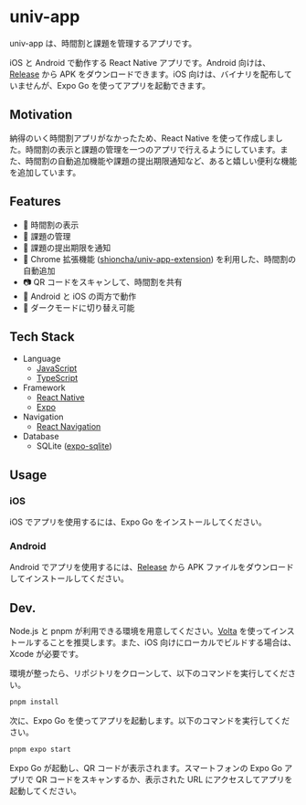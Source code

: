 # univ-app

univ-app は、時間割と課題を管理するアプリです。

iOS と Android で動作する React Native アプリです。Android 向けは、 [Release](https://github.com/shioncha/univ-app/releases) から APK をダウンロードできます。iOS 向けは、バイナリを配布していませんが、Expo Go を使ってアプリを起動できます。

## Motivation

納得のいく時間割アプリがなかったため、React Native を使って作成しました。時間割の表示と課題の管理を一つのアプリで行えるようにしています。また、時間割の自動追加機能や課題の提出期限通知など、あると嬉しい便利な機能を追加しています。

## Features

- 📅 時間割の表示
- 📝 課題の管理
- 🔴 課題の提出期限を通知
- 🧩 Chrome 拡張機能 ([shioncha/univ-app-extension](https://github.com/shioncha/univ-app-extension)) を利用した、時間割の自動追加
- 📷 QR コードをスキャンして、時間割を共有
- 📱 Android と iOS の両方で動作
- 🌙 ダークモードに切り替え可能

## Tech Stack

- Language
  - [JavaScript](https://www.javascript.com/)
  - [TypeScript](https://www.typescriptlang.org/)
- Framework
  - [React Native](https://reactnative.dev/)
  - [Expo](https://expo.dev/)
- Navigation
  - [React Navigation](https://reactnavigation.org/)
- Database
  - SQLite ([expo-sqlite](https://docs.expo.dev/versions/latest/sdk/sqlite/))

## Usage

### iOS

iOS でアプリを使用するには、Expo Go をインストールしてください。

### Android

Android でアプリを使用するには、[Release](https://github.com/shioncha/univ-app/releases) から APK ファイルをダウンロードしてインストールしてください。

## Dev.

Node.js と pnpm が利用できる環境を用意してください。[Volta](https://volta.sh) を使ってインストールすることを推奨します。また、iOS 向けにローカルでビルドする場合は、Xcode が必要です。

環境が整ったら、リポジトリをクローンして、以下のコマンドを実行してください。

```bash
pnpm install
```

次に、Expo Go を使ってアプリを起動します。以下のコマンドを実行してください。

```bash
pnpm expo start
```

Expo Go が起動し、QR コードが表示されます。スマートフォンの Expo Go アプリで QR コードをスキャンするか、表示された URL にアクセスしてアプリを起動してください。
